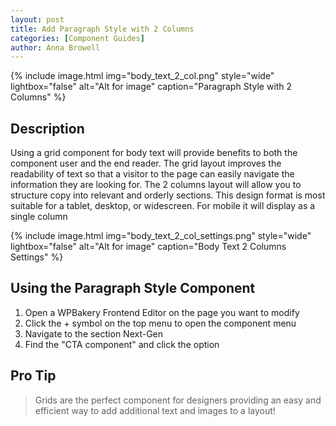 ```yaml
---
layout: post
title: Add Paragraph Style with 2 Columns
categories: [Component Guides]
author: Anna Browell
---
```

{% include image.html img="body_text_2_col.png" style="wide" lightbox="false" alt="Alt for image" caption="Paragraph Style with 2 Columns" %}


## Description

Using a grid component for body text will provide benefits to both the component user and the end reader. The grid layout improves the readability of text so that a visitor to the page can easily navigate the information they are looking for. The 2 columns layout will allow you to structure copy into relevant and orderly sections. This design format is most suitable for a tablet, desktop, or widescreen. For mobile it will display as a single column

{% include image.html img="body_text_2_col_settings.png" style="wide" lightbox="false" alt="Alt for image" caption="Body Text 2 Columns Settings" %}


## Using the Paragraph Style Component


1. Open a WPBakery Frontend Editor on the page you want to modify
2. Click the + symbol on the top menu to open the component menu
3. Navigate to the section Next-Gen
4. Find the "CTA component" and click the option


## Pro Tip
> Grids are the perfect component for designers providing an easy and efficient way to add additional text and images to a layout!


